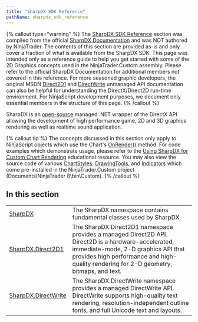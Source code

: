 ```yaml
---
title: "SharpDX SDK Reference"
pathName: sharpdx_sdk_reference
---
```


{% callout type="warning" %}
The [SharpDX SDK Reference](sharpdx_sdk_reference) section was compiled from the official [SharpDX Documentation](http://sharpdx.org/) and was NOT authored by NinjaTrader. The contents of this section are provided as-is and only cover a fraction of what is available from the SharpDX SDK. This page was intended only as a reference guide to help you get started with some of the 2D Graphics concepts used in the NinjaTrader.Custom assembly. Please refer to the official SharpDX Documentation for additional members not covered in this reference. For more seasoned graphic developers, the original MSDN [Direct2D1](https://msdn.microsoft.com/en-us/library/windows/desktop/dd370990.aspx) and [DirectWrite](https://msdn.microsoft.com/en-us/library/windows/desktop/dd368038.aspx) unmanaged API documentation can also be helpful for understanding the DirectX/Direct2D run-time environment. For NinjaScript development purposes, we document only essential members in the structure of this page.
{% /callout %}

SharpDX is an [open-source](https://github.com/sharpdx/SharpDX) managed .NET wrapper of the DirectX API allowing the development of high performance game, 2D and 3D graphics rendering as well as realtime sound application.

{% callout tip %}
The concepts discussed in this section only apply to NinjaScript objects which use the Chart's [OnRender()](onrender) method. For code examples which demonstrate usage, please refer to the [Using SharpDX for Custom Chart Rendering](using_sharpdx_for_custom_chart_rendering) educational resource. You may also view the source code of various [ChartStyles](chartstyletype), [DrawingTools](drawing_tools), and [Indicators](indicators) which come pre-installed in the NinjaTrader.Custom project (Documents\NinjaTrader 8\bin\Custom).
{% /callout %}

## In this section

|  |  |
| --- | --- |
| [SharpDX](sharpdx) | The SharpDX namespace contains fundamental classes used by SharpDX. |
| [SharpDX.Direct2D1](sharpdx_direct2d1) | The SharpDX.Direct2D1 namespace provides a managed Direct2D API. Direct2D is a hardware-accelerated, immediate-mode, 2-D graphics API that provides high performance and high-quality rendering for 2-D geometry, bitmaps, and text. |
| [SharpDX.DirectWrite](sharpdx_directwrite) | The SharpDX.DirectWrite namespace provides a managed DirectWrite API. DirectWrite supports high-quality text rendering, resolution-independent outline fonts, and full Unicode text and layouts. |
